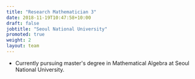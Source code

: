 ```yaml
---
title: "Research Mathematician 3"
date: 2018-11-19T10:47:58+10:00
draft: false
jobtitle: "Seoul National University"
promoted: true
weight: 2
layout: team
---
```


* Currently pursuing master's degree in Mathematical Algebra at Seoul National University.

